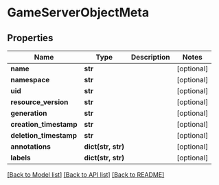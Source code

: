 # GameServerObjectMeta

## Properties
Name | Type | Description | Notes
------------ | ------------- | ------------- | -------------
**name** | **str** |  | [optional] 
**namespace** | **str** |  | [optional] 
**uid** | **str** |  | [optional] 
**resource_version** | **str** |  | [optional] 
**generation** | **str** |  | [optional] 
**creation_timestamp** | **str** |  | [optional] 
**deletion_timestamp** | **str** |  | [optional] 
**annotations** | **dict(str, str)** |  | [optional] 
**labels** | **dict(str, str)** |  | [optional] 

[[Back to Model list]](../README.md#documentation-for-models) [[Back to API list]](../README.md#documentation-for-api-endpoints) [[Back to README]](../README.md)

